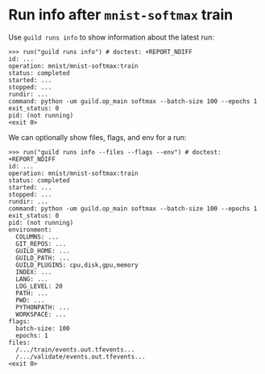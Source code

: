 # Run info after `mnist-softmax` train

Use `guild runs info` to show information about the latest run:

    >>> run("guild runs info") # doctest: +REPORT_NDIFF
    id: ...
    operation: mnist/mnist-softmax:train
    status: completed
    started: ...
    stopped: ...
    rundir: ...
    command: python -um guild.op_main softmax --batch-size 100 --epochs 1
    exit_status: 0
    pid: (not running)
    <exit 0>

We can optionally show files, flags, and env for a run:

    >>> run("guild runs info --files --flags --env") # doctest: +REPORT_NDIFF
    id: ...
    operation: mnist/mnist-softmax:train
    status: completed
    started: ...
    stopped: ...
    rundir: ...
    command: python -um guild.op_main softmax --batch-size 100 --epochs 1
    exit_status: 0
    pid: (not running)
    environment:
      COLUMNS: ...
      GIT_REPOS: ...
      GUILD_HOME: ...
      GUILD_PATH: ...
      GUILD_PLUGINS: cpu,disk,gpu,memory
      INDEX: ...
      LANG: ...
      LOG_LEVEL: 20
      PATH: ...
      PWD: ...
      PYTHONPATH: ...
      WORKSPACE: ...
    flags:
      batch-size: 100
      epochs: 1
    files:
      /.../train/events.out.tfevents...
      /.../validate/events.out.tfevents...
    <exit 0>
